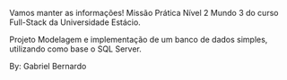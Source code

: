 Vamos manter as informações!
Missão Prática Nível 2 Mundo 3 do curso Full-Stack da Universidade Estácio.

Projeto
Modelagem e implementação de um banco de dados simples, utilizando como base o SQL Server.

By: Gabriel Bernardo
